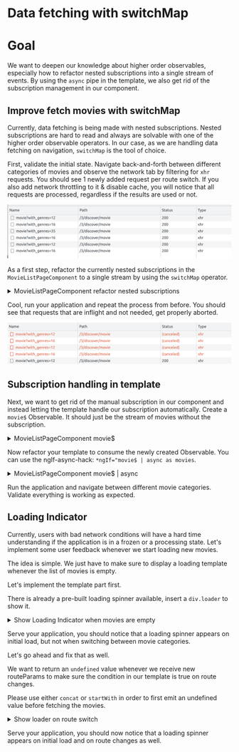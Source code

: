 # Data fetching with switchMap

# Goal

We want to deepen our knowledge about higher order observables, especially how to refactor nested subscriptions into a single stream of events.
By using the `async` pipe in the template, we also get rid of the subscription management in our component.


## Improve fetch movies with switchMap

Currently, data fetching is being made with nested subscriptions. Nested subscriptions are hard to read and always are solvable with one of the higher order observable operators.
In our case, as we are handling data fetching on navigation, `switchMap` is the tool of choice.

First, validate the initial state. Navigate back-and-forth between different categories of movies and observe the network tab by filtering for `xhr` requests.
You should see 1 newly added request per route switch. If you also add network throttling to it & disable cache, you will notice that all requests are processed, regardless
if the results are used or not.

![requests-not-cancelled.png](images%2Frequests-not-cancelled.png)

As a first step, refactor the currently nested subscriptions in the `MovieListPageComponent` to a single stream by using the `switchMap` operator.

<details>
  <summary>MovieListPageComponent refactor nested subscriptions</summary>

```ts

// movie-list-page.component.ts

 this.activatedRoute.params.pipe(
     switchMap(params => {
       if (params['category']) {
         return this.movieService.getMovieList(params['category']);
       } else {
         return this.movieService.getMoviesByGenre(params['id']);
       }
    })
 ).subscribe(movies => this.movies = movies);

```

</details>

Cool, run your application and repeat the process from before. You should see that requests that are inflight and not needed, get properly aborted.

![cancelled-requests.png](images%2Fcancelled-requests.png)

## Subscription handling in template

Next, we want to get rid of the manual subscription in our component and instead letting the template handle our subscription automatically.
Create a `movie$` Observable. It should just be the stream of movies without the subscription.

<details>
  <summary>MovieListPageComponent movie$</summary>

```ts

// movie-list-page.component.ts

movie$ = this.activatedRoute.params.pipe(
     switchMap(params => {
       if (params['category']) {
         return this.movieService.getMovieList(params['category']);
       } else {
         return this.movieService.getMoviesByGenre(params['id']);
       }
    })
 );

```

</details>

Now refactor your template to consume the newly created Observable. You can use the ngIf-async-hack: `*ngIf="movie$ | async as movies`.

<details>
  <summary>MovieListPageComponent movie$ | async</summary>

```html

<!-- movie-list-page.component.html -->

<ng-container *ngIf="movies$ | async as movies">
  
  <!-- The template code -->
  
</ng-container>

```

</details>

Run the application and navigate between different movie categories. Validate everything is working as expected.

## Loading Indicator

Currently, users with bad network conditions will have a hard time understanding if the application is in a frozen or
a processing state. Let's implement some user feedback whenever we start loading new movies.

The idea is simple. We just have to make sure to display a loading template whenever the list of movies is empty.

Let's implement the template part first.

There is already a pre-built loading spinner available, insert a `div.loader` to show it.

<details>
  <summary>Show Loading Indicator when movies are empty</summary>

```html

<!-- movie-list-page.component.html -->

<ng-container *ngIf="movies$ | async as movies; else: loader">
  
  <!-- The template code -->
  
</ng-container>

<ng-template #loader>
  <div class="loader"></div>
</ng-template>

```

</details>

Serve your application, you should notice that a loading spinner appears on initial load, but not when switching between movie categories.

Let's go ahead and fix that as well.

We want to return an `undefined` value whenever we receive new routeParams to make sure the condition in our template is true on route changes.

Please use either `concat` or `startWith` in order to first emit an undefined value before fetching the movies.

<details>
  <summary>Show loader on route switch</summary>

```ts

// movie-list-page.component.ts

movie$ = this.activatedRoute.params.pipe(
     switchMap(params => {
       if (params['category']) {
         return this.movieService.getMovieList(params['category']).pipe(
             startWith(undefined)
         );
       } else {
         return this.movieService.getMoviesByGenre(params['id']).pipe(
             startWith(undefined)
         );
       }
    })
 );

```

</details>

Serve your application, you should now notice that a loading spinner appears on initial load and on route changes as well.
